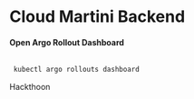 # Cloud Martini Backend


#### Open Argo Rollout Dashboard
```bash

 kubectl argo rollouts dashboard

```


Hackthoon


